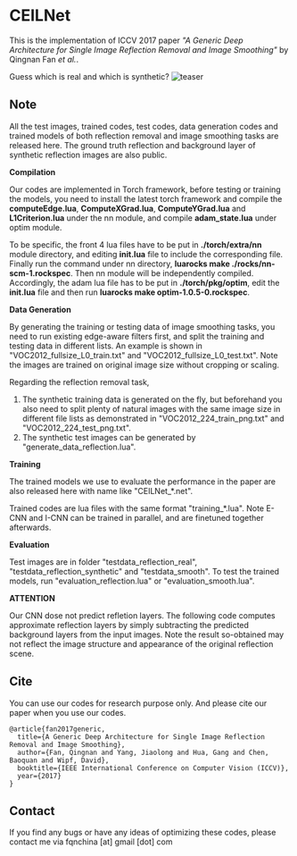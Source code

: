 CEILNet
=======

This is the implementation of ICCV 2017 paper *"A Generic Deep Architecture for Single Image Reflection Removal and Image Smoothing"* by Qingnan Fan *et al.*.

Guess which is real and which is synthetic?
![teaser](iccv17_poster_template-teaser.png "sample")

Note
----
All the test images, trained codes, test codes, data generation codes and trained models of both reflection removal and image smoothing tasks are released here. The ground truth reflection and background layer of synthetic reflection images are also public.

**Compilation** 

Our codes are implemented in Torch framework, before testing or training the models, you need to install the latest torch framework and compile the **computeEdge.lua**, **ComputeXGrad.lua**, **ComputeYGrad.lua** and **L1Criterion.lua** under the nn module, and compile **adam_state.lua** under optim module.

To be specific, the front 4 lua files have to be put in **./torch/extra/nn** module directory, and editing **init.lua** file to include the corresponding file. Finally run the command under nn directory, **luarocks make ./rocks/nn-scm-1.rockspec**. Then nn module will be independently compiled. Accordingly, the adam lua file has to be put in **./torch/pkg/optim**, edit the **init.lua** file and then run **luarocks make optim-1.0.5-0.rockspec**.

**Data Generation** 

By generating the training or testing data of image smoothing tasks, you need to run existing edge-aware filters first, and split the training and testing data in different lists. An example is shown in "VOC2012_fullsize_L0_train.txt" and "VOC2012_fullsize_L0_test.txt". Note the images are trained on original image size without cropping or scaling.

Regarding the reflection removal task, 
1. The synthetic training data is generated on the fly, but beforehand you also need to split plenty of natural images with the same image size in different file lists as demonstrated in "VOC2012_224_train_png.txt" and "VOC2012_224_test_png.txt".
2. The synthetic test images can be generated by "generate_data_reflection.lua".

**Training** 

The trained models we use to evaluate the performance in the paper are also released here with name like "CEILNet_*.net".

Trained codes are lua files with the same format "training_*.lua". Note E-CNN and I-CNN can be trained in parallel, and are finetuned together afterwards.

**Evaluation** 

Test images are in folder "testdata_reflection_real", "testdata_reflection_synthetic" and "testdata_smooth".
To test the trained models, run "evaluation_reflection.lua" or "evaluation_smooth.lua".

**ATTENTION**

Our CNN dose not predict refletion layers. The following code computes approximate reflection layers by simply subtracting the predicted background layers from the input images. Note the result so-obtained may not reflect the image structure and appearance of the original reflection scene. 

Cite
----

You can use our codes for research purpose only. And please cite our paper when you use our codes.
```
@article{fan2017generic,
  title={A Generic Deep Architecture for Single Image Reflection Removal and Image Smoothing},
  author={Fan, Qingnan and Yang, Jiaolong and Hua, Gang and Chen, Baoquan and Wipf, David},
  booktitle={IEEE International Conference on Computer Vision (ICCV)},
  year={2017}
}
```
Contact
-------

If you find any bugs or have any ideas of optimizing these codes, please contact me via fqnchina [at] gmail [dot] com



